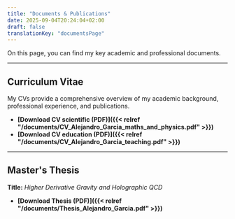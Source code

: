 ```yaml
---
title: "Documents & Publications"
date: 2025-09-04T20:24:04+02:00
draft: false
translationKey: "documentsPage" 
---
```


On this page, you can find my key academic and professional documents.

---

## Curriculum Vitae

My CVs provide a comprehensive overview of my academic background, professional experience, and publications.

* **[Download CV scientific (PDF)]({{< relref "/documents/CV_Alejandro_Garcia_maths_and_physics.pdf" >}})**
* **[Download CV education (PDF)]({{< relref "/documents/CV_Alejandro_Garcia_teaching.pdf" >}})**

---

## Master's Thesis

**Title:** *Higher Derivative Gravity and Holographic QCD*

* **[Download Thesis (PDF)]({{< relref "/documents/Thesis_Alejandro_Garcia.pdf" >}})**

